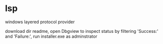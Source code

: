 # lsp

windows layered protocol provider

download dir readme,
open Dbgview to inspect status by filtering 'Success:' and 'Failure:',
run installer.exe as adminstrator
